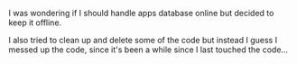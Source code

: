 I was wondering if I should handle apps database online but decided to keep it offline. 

I also tried to clean up and delete some of the code but instead I guess I messed up the code, since it's been a while since I last touched the code...
